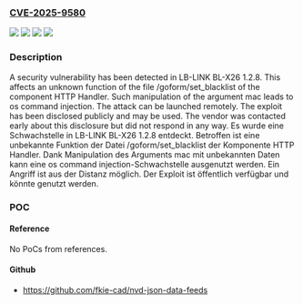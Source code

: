 ### [CVE-2025-9580](https://cve.mitre.org/cgi-bin/cvename.cgi?name=CVE-2025-9580)
![](https://img.shields.io/static/v1?label=Product&message=BL-X26&color=blue)
![](https://img.shields.io/static/v1?label=Version&message=1.2.8%20&color=brightgreen)
![](https://img.shields.io/static/v1?label=Vulnerability&message=Command%20Injection&color=brightgreen)
![](https://img.shields.io/static/v1?label=Vulnerability&message=OS%20Command%20Injection&color=brightgreen)

### Description

A security vulnerability has been detected in LB-LINK BL-X26 1.2.8. This affects an unknown function of the file /goform/set_blacklist of the component HTTP Handler. Such manipulation of the argument mac leads to os command injection. The attack can be launched remotely. The exploit has been disclosed publicly and may be used. The vendor was contacted early about this disclosure but did not respond in any way.
Es wurde eine Schwachstelle in LB-LINK BL-X26 1.2.8 entdeckt. Betroffen ist eine unbekannte Funktion der Datei /goform/set_blacklist der Komponente HTTP Handler. Dank Manipulation des Arguments mac mit unbekannten Daten kann eine os command injection-Schwachstelle ausgenutzt werden. Ein Angriff ist aus der Distanz möglich. Der Exploit ist öffentlich verfügbar und könnte genutzt werden.

### POC

#### Reference
No PoCs from references.

#### Github
- https://github.com/fkie-cad/nvd-json-data-feeds

